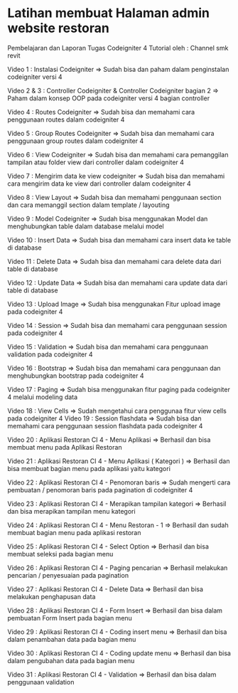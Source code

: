 # Latihan membuat Halaman admin website restoran

Pembelajaran dan Laporan Tugas Codeigniter 4
Tutorial oleh : Channel smk revit

Video 1 : Instalasi Codeigniter
    =>  Sudah bisa dan paham dalam penginstalan codeigniter versi 4

Video 2 & 3 : Controller Codeigniter & Controller Codeigniter bagian 2
    =>  Paham dalam konsep OOP pada codeigniter versi 4 bagian controller

Video 4 : Routes Codeigniter
    =>  Sudah bisa dan memahami cara penggunaan routes dalam codeigniter 4

Video 5 : Group Routes Codeigniter
    =>  Sudah bisa dan memahami cara penggunaan group routes dalam codeigniter 4

Video 6 : View Codeigniter
    =>  Sudah bisa dan memahami cara pemanggilan tampilan atau folder view dari controller dalam codeigniter 4

Video 7 : Mengirim data ke view codeigniter
    =>  Sudah bisa dan memahami cara mengirim data ke view dari controller dalam codeigniter 4

Video 8 : View Layout
    =>  Sudah bisa dan memahami penggunaan section dan cara memanggil section dalam template / layouting

Video 9 : Model Codeigniter
    =>  Sudah bisa menggunakan Model dan menghubungkan table dalam database melalui model

Video 10 : Insert Data 
    =>  Sudah bisa dan memahami cara insert data ke table di database 

Video 11 : Delete Data
    =>  Sudah bisa dan memahami cara delete data dari table di database

Video 12 : Update Data
    =>  Sudah bisa dan memahami cara update data dari table di database

Video 13 : Upload Image
    =>  Sudah bisa menggunakan Fitur upload image pada codeigniter 4

Video 14 : Session
    =>  Sudah bisa dan memahami cara penggunaan session pada codeigniter 4

Video 15 : Validation
    =>  Sudah bisa dan memahami cara penggunaan validation pada codeigniter 4

Video 16 : Bootstrap
    =>  Sudah bisa dan memahami cara penggunaan dan menghubungkan bootstrap pada codeigniter 4

Video 17 : Paging
    =>  Sudah bisa menggunakan fitur paging pada codeigniter 4 melalui modeling data

Video 18 : View Cells
    =>  Sudah mengetahui cara penggunaa fitur view cells pada codeigniter 4
Video 19 : Session flashdata
    =>  Sudah bisa dan memahami cara penggunaan session flashdata pada codeigniter 4

Video 20 : Aplikasi Restoran CI 4 - Menu Aplikasi
    =>  Berhasil dan bisa membuat menu pada Aplikasi Restoran

Video 21 : Aplikasi Restoran CI 4 - Menu Aplikasi ( Kategori )
    =>  Berhasil dan bisa membuat bagian menu pada aplikasi yaitu kategori

Video 22 : Aplikasi Restoran CI 4 - Penomoran baris
    =>  Sudah mengerti cara pembuatan / penomoran baris pada pagination di codeigniter 4

Video 23 : Aplikasi Restoran CI 4 - Merapikan tampilan kategori
    =>  Berhasil dan bisa merapikan tampilan menu kategori

Video 24 : Aplikasi Restoran CI 4 - Menu Restoran - 1
    =>  Berhasil dan sudah membuat bagian menu pada aplikasi restoran

Video 25 : Aplikasi Restoran CI 4 - Select Option
    =>  Berhasil dan bisa membuat seleksi pada bagian menu

Video 26 : Aplikasi Restoran CI 4 - Paging pencarian
    =>  Berhasil melakukan pencarian / penyesuaian pada pagination

Video 27 : Aplikasi Restoran CI 4 - Delete Data
    =>  Berhasil dan bisa melakukan penghapusan data

Video 28 : Aplikasi Restoran CI 4 - Form Insert
    =>  Berhasil dan bisa dalam pembuatan Form Insert pada bagian menu

Video 29 : Aplikasi Restoran CI 4 - Coding insert menu
    =>  Berhasil dan bisa dalam penambahan data pada bagian menu

Video 30 : Aplikasi Restoran CI 4 - Coding update menu
    =>  Berhasil dan bisa dalam pengubahan data pada bagian menu
    
Video 31 : Aplikasi Restoran CI 4 - Validation
    =>  Berhasil dan bisa dalam penggunaan validation
